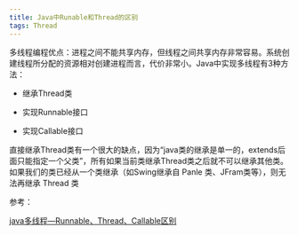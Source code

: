 ```yaml
---
title: Java中Runable和Thread的区别
tags: Thread
---
```


多线程编程优点：进程之间不能共享内存，但线程之间共享内存非常容易。系统创建线程所分配的资源相对创建进程而言，代价非常小。Java中实现多线程有3种方法：

* 继承Thread类

* 实现Runnable接口

* 实现Callable接口

直接继承Thread类有一个很大的缺点，因为“java类的继承是单一的，extends后面只能指定一个父类”，所有如果当前类继承Thread类之后就不可以继承其他类。如果我们的类已经从一个类继承（如Swing继承自 Panle 类、JFram类等），则无法再继承 Thread 类

参考：

[java多线程—Runnable、Thread、Callable区别]

[java多线程—Runnable、Thread、Callable区别]:http://www.cnblogs.com/sasuke-y/p/5677964.html
